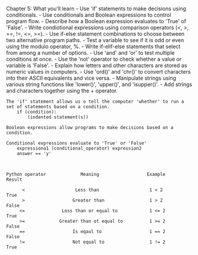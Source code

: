 Chapter 5:
    What you'll learn
    - Use 'if' statements to make decisions using conditionals.
    - Use conditionals and Boolean expressions to control program flow.
    - Describe how a Boolean expression evaluates to 'True' of 'False'.
    - Write condiotional expressions using comparison operators (<, >, ==, !=, <=, >=).
    - Use if-else statement combinations to choose between two alternative program paths.
    - Test a variable to see if it is odd or even using the modulo operator, %.
    - Write if-elif-else statements that select from among a number of options.
    - Use 'and' and 'or' to test multiple conditions at once. 
    - Use the 'not' operator to check whether a value or variable is 'False'.
    - Explain how letters and other characters are stored as numeric values in computers.
    - Use 'ord()' and 'chr()' to convert characters into their ASCII equivalents and vice versa.
    - Manipulate strings using various string functions like 'lower()', 'upper()', and 'isupper()'.
    - Add strings and characters together using the + operator.

    The 'if' statement allows us o tell the computer 'whether' to run a set of statements based on a condition.
        if (condition):
            (indented statement(s))

    Boolean expressions allow programs to make decisions based on a condition.

    Conditional expressions evaluate to 'True' or 'False'
        expressiona1 (conditional_operator) expression2 
        answer == 'y'



    Python operator             Meaning                  Example           Result
  
          <                   Less than                   1 < 2             True   
          >                  Greater than                 1 > 2             False
         <=              Less than or equal to            1 <= 2            True
         >=             Greater than ot equal to          1 >= 2            False
         ==                  Is eqaul to                  1 == 2            False
         !=                  Not equal to                 1 != 2            True
    